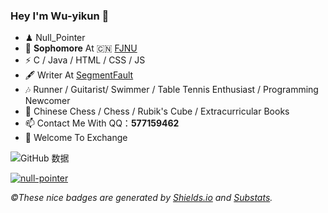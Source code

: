 ### Hey I'm Wu-yikun 👋

- ♟   Null_Pointer
- 🍻 **Sophomore** At 🇨🇳 [FJNU](http://www.fjnu.edu.cn/)
- ⚡ C / Java / HTML / CSS / JS
- 🖋  Writer At [SegmentFault](https://segmentfault.com/)
- 🎶  Runner / Guitarist/ Swimmer / Table Tennis Enthusiast / Programming Newcomer
- 💖  Chinese Chess / Chess / Rubik's Cube / Extracurricular Books
- 📫 Contact Me With QQ：**577159462**
- 💬 Welcome To Exchange

![GitHub 数据](https://github-readme-stats.vercel.app/api?username=Wu-yikun)

[![null-pointer](https://img.shields.io/badge/GitHub-@Wu_Yikun-red?&logo=github&style=plastic)](https://github.com/Wu-yikun)

*&copy;These nice badges are generated by <a href="https://shields.io/">Shields.io</a> and <a href="https://github.com/spencerwooo/Substats">Substats</a>.*

